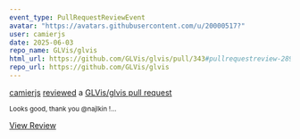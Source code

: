 ```yaml
---
event_type: PullRequestReviewEvent
avatar: "https://avatars.githubusercontent.com/u/20000517?"
user: camierjs
date: 2025-06-03
repo_name: GLVis/glvis
html_url: https://github.com/GLVis/glvis/pull/343#pullrequestreview-2894212230
repo_url: https://github.com/GLVis/glvis
---
```


<a href='https://github.com/camierjs' target='_blank'>camierjs</a> <a href='https://github.com/GLVis/glvis/pull/343#pullrequestreview-2894212230' target='_blank'>reviewed</a> a <a href='https://github.com/GLVis/glvis/pull/343' target='_blank'>GLVis/glvis pull request</a>

<small>Looks good, thank you @najlkin !...</small>

<a href='https://github.com/GLVis/glvis/pull/343#pullrequestreview-2894212230' target='_blank'>View Review</a>